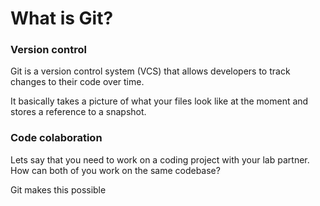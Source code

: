 # What is Git?

### Version control

Git is a version control system (VCS) that allows developers to track changes to their code over time.

It basically takes a picture of what your files look like at the moment and stores a reference to a snapshot.

### Code colaboration

Lets say that you need to work on a coding project with your lab partner. How can both of you work on the same codebase?

Git makes this possible

